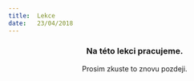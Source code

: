```yaml
---
title:  Lekce
date:   23/04/2018
---
```


### <center>Na této lekci pracujeme.</center>
<center>Prosim zkuste to znovu pozdeji.</center>